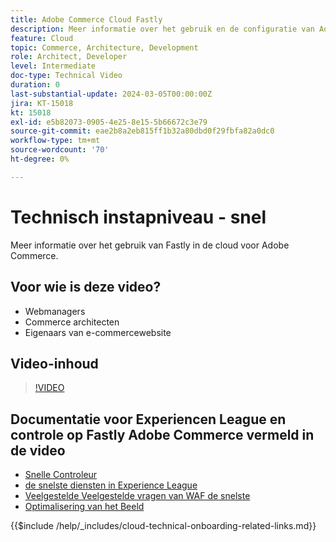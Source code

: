 ```yaml
---
title: Adobe Commerce Cloud Fastly
description: Meer informatie over het gebruik en de configuratie van Adobe Commerce Cloud Fastly.
feature: Cloud
topic: Commerce, Architecture, Development
role: Architect, Developer
level: Intermediate
doc-type: Technical Video
duration: 0
last-substantial-update: 2024-03-05T00:00:00Z
jira: KT-15018
kt: 15018
exl-id: e5b82073-0905-4e25-8e15-5b66672c3e79
source-git-commit: eae2b8a2eb815ff1b32a80dbd0f29fbfa82a0dc0
workflow-type: tm+mt
source-wordcount: '70'
ht-degree: 0%

---
```


# Technisch instapniveau - snel

Meer informatie over het gebruik van Fastly in de cloud voor Adobe Commerce.

## Voor wie is deze video?

- Webmanagers
- Commerce architecten
- Eigenaars van e-commercewebsite

## Video-inhoud

>[!VIDEO](https://video.tv.adobe.com/v/3432805?learn=on&captions=dut)

## Documentatie voor Experiencen League en controle op Fastly Adobe Commerce vermeld in de video

- [ Snelle Controleur ](https://adobe-commerce-tester.freetls.fastly.net/adobe-commerce-tester/)
- [ de snelste diensten in Experience League ](https://experienceleague.adobe.com/docs/commerce-cloud-service/user-guide/cdn/fastly.html?lang=nl-NL)
- [ Veelgestelde Veelgestelde vragen van WAF de snelste ](https://experienceleague.adobe.com/docs/commerce-knowledge-base/kb/faq/web-application-firewall-waf-powered-by-fastly-the-faq.html?lang=nl-NL)
- [ Optimalisering van het Beeld ](https://experienceleague.adobe.com/docs/commerce-operations/implementation-playbook/best-practices/development/image-optimization.html?lang=nl-NL)

{{$include /help/_includes/cloud-technical-onboarding-related-links.md}}
